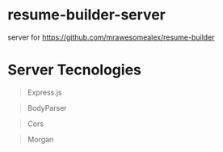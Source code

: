 # resume-builder-server
server for https://github.com/mrawesomealex/resume-builder

# Server Tecnologies
> Express.js

> BodyParser

> Cors

> Morgan
